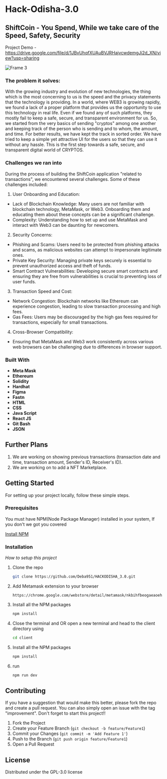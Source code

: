 # Hack-Odisha-3.0 
## ShiftCoin - You Spend, While we take care of the Speed, Safety, Security

Project Demo - https://drive.google.com/file/d/1JBvUhqfXUAuBVJRHajvcwdemgJi2d_XN/view?usp=sharing

![Frame 3](https://github.com/Deba951/HACKODISHA-3.0/assets/83878346/9cb547f1-0510-4bec-9f68-e70a2cbb2c28)




### The problem it solves: 
With the growing industry and evolution of new technologies, the thing which is the most concerning to us is the speed and the privacy statements that the technology is providing. In a world, where WEB3 is growing rapidly, we found a lack of a proper platform that provides us the opportunity to use this technology in real life. Even if we found any of such platforms, they mostly fail to keep a safe, secure, and transparent environment for us. So, we started from the very basics of sending "cryptos" among one another and keeping track of the person who is sending and to whom, the amount, and time. For better results, we have kept the track in sorted order. We have tried to keep a simple yet attractive UI for the users so that they can use it without any hassle. 
This is the first step towards a safe, secure, and transparent digital world of CRYPTOS.




### Challenges we ran into

During the process of building the ShiftCoin application "related to transactions", we encountered several challenges. Some of these challenges included:

1. User Onboarding and Education:
- Lack of Blockchain Knowledge: Many users are not familiar with blockchain technology, MetaMask, or Web3. Onboarding them and educating them about these concepts can be a significant challenge.
- Complexity: Understanding how to set up and use MetaMask and interact with Web3 can be daunting for newcomers.
2. Security Concerns:
- Phishing and Scams: Users need to be protected from phishing attacks and scams, as malicious websites can attempt to impersonate legitimate ones.
- Private Key Security: Managing private keys securely is essential to prevent unauthorized access and theft of funds.
- Smart Contract Vulnerabilities: Developing secure smart contracts and ensuring they are free from vulnerabilities is crucial to preventing loss of user funds.
3. Transaction Speed and Cost:
- Network Congestion: Blockchain networks like Ethereum can experience congestion, leading to slow transaction processing and high fees.
- Gas Fees: Users may be discouraged by the high gas fees required for transactions, especially for small transactions.
4. Cross-Browser Compatibility:
- Ensuring that MetaMask and Web3 work consistently across various web browsers can be challenging due to differences in browser support.





### Built With

- **Meta Mask** <be>
- **Ethereum** <be>
- **Solidity** <be>
- **Hardhat** <br>
- **Figma** <be>
- **Fastn** <be>
- **HTML** <br>
- **CSS** <br>
- **Java Script** <br>
- **React JS** <be>
- **Git Bash** <br>
- **JSON** <br>



## Further Plans
1. We are working on showing previous transactions (transaction date and time, transaction amount, Sender's ID, Receiver's ID).
2. We are working on to add a NFT Marketplace.




<!-- GETTING STARTED -->
## Getting Started
For setting up your project locally, follow these simple steps.


### Prerequisites

You must have NPM(Node Package Manager) installed  in your system, If you don't we got you covered  

  
  [Install NPM](https://phoenixnap.com/kb/install-node-js-npm-on-windows)
 

### Installation

_How to setup this project_

1. Clone the repo
   ```sh
   git clone https://github.com/Deba951/HACKODISHA_3.0.git
   ```
2. Add Metamask extension to your browser
   ```
   https://chrome.google.com/webstore/detail/metamask/nkbihfbeogaeaoehlefnkodbefgpgknn
   ```
3. Install all the NPM packages
   ```sh
   npm install
   ```
4.  Close the terminal and OR open a new terminal and head to the client directory using
    ```sh
    cd client
    ```
5. Install all the NPM packages
   ```sh
   npm install
   ```
6.  run 
    ```sh
    npm run dev
    ```
    

    


<!-- CONTRIBUTING -->

## Contributing

If you have a suggestion that would make this better, please fork the repo and create a pull request. You can also simply open an issue with the tag "improvement".
Don't forget to start this project!! 

1. Fork the Project
2. Create your Feature Branch (`git checkout -b feature/Feature1`)
3. Commit your Changes (`git commit -m 'Add Feature 1'`)
4. Push to the Branch (`git push origin feature/Feature1`)
5. Open a Pull Request





<!-- LICENSE -->
## License

Distributed under the GPL-3.0 license
